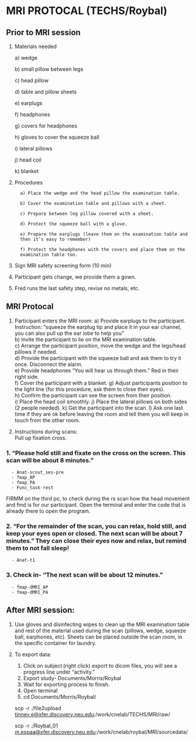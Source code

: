 # MRI PROTOCAL (TECHS/Roybal)
## Prior to MRI session
1. Materials needed

      a) wedge
   
      b) small pillow between legs
   
      c) head pillow

      d) table and pillow sheets

      e) earplugs

      f) headphones

      g) covers for headphones
   
      h) gloves to cover the squeeze ball 

      i) lateral pillows 

      j) head coil 

      k) blanket



3. Procedures
   
         a) Place the wedge and the head pillow the examination table.
     
         b) Cover the examination table and pillows with a sheet.
     
         c) Prepare between leg pillow covered with a sheet.
     
         d) Protect the squeeze ball with a glove.
     
         e) Prepare the earplugs (leave them on the examination table and
         then it’s easy to remember)
     
         f) Protect the headphones with the covers and place them on the
         examination table too.
   

5. Sign MRI safety screening form (10 min)
6. Participant gets change, we provide them a gown.
7. Fred runs the last safety step, revise no metals, etc.

## MRI Protocal

1. Participant enters the MRI room: 
        a) Provide earplugs to the participant. Instruction: “squeeze the earplug tip and place it in your ear channel, you can also pull up the ear lobe to help you”  
        b) Invite the participant to lie on the MRI examination table.  
        c) Arrange the participant position, move the wedge and the legs/head pillows if needed.  
        d) Provide the participant with the squeeze ball and ask them to try it once. Disconnect the alarm.  
        e) Provide headphones “You will hear us through them.” Red in their right side.  
        f) Cover the participant with a blanket. 
        g) Adjust participants position to the light line (for this procedure, ask them to close their eyes).  
        h) Confirm the participant can see the screen from their position.  
        i) Place the head coil smoothly. 
        j) Place the lateral pillows on both sides (2 people needed). 
        k) Get the participant into the scan. 
        l) Ask one last time if they are ok before leaving the room and tell them you will keep in touch from the other room.
  
2. Instructions during scans:   
Pull up fixation cross.   

  ### 1. “Please hold still and fixate on the cross on the screen. This scan will be about 8 minutes.”  
      - Anat-scout_ses-pre  
      - fmap_AP  
      - fmap_PA  
      - Func_task-rest  
 
FIRMM on the third pc, to check during the rs scan how the head movement and fmd is for our participant. Open the terminal and enter the code that is already there to open the program.  
 
 
  ### 2. “For the remainder of the scan, you can relax, hold still, and keep your eyes open or closed. The next scan will be about 7 minutes.” They can close their eyes now and relax, but remind them to not fall sleep! 
      - Anat-t1  
 
 ### 3. Check in- “The next scan will be about 12 minutes.”  
      - fmap-dMRI_AP  
      - fmap-dMRI_PA  

## After MRI session: 

1. Use gloves and disinfecting wipes to clean up the MRI examination table and rest of the material used during the scan (pillows, wedge, squeeze ball, earphones, etc). Sheets can be placed outside the scan room, in the specific container for laundry.   
2. To export data:  
      1. Click on subject (right click) export to dicom files, you will see a progress line under “activity.”  
      2. Export study- Documents/Morris/Roybal 
      3. Wait for exporting process to finish.  
      4. Open terminal   
      5. cd Documents/Morris/Roybal/  
 
      scp -r ./file2upload tinney.e@xfer.discovery.neu.edu:/work/cnelab/TECHS/MRI/raw/  
 
      scp -r ./Roybal_01 m.espaa@xfer.discovery.neu.edu:/work/cnelab/roybal/MRI/sourcedata/  
 
